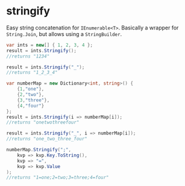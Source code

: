 stringify
=========

Easy string concatenation for ``IEnumerable<T>``. Basically a wrapper for ``String.Join``, but allows using a ``StringBuilder``.
```csharp
var ints = new[] { 1, 2, 3, 4 };
result = ints.Stringify();
//returns "1234"

result = ints.Stringify("_");
//returns "1_2_3_4"

var numberMap = new Dictionary<int, string>() {
    {1,"one"},
    {2,"two"},
    {3,"three"},
    {4,"four"}
};
result = ints.Stringify(i => numberMap[i]);
//returns "onetwothreefour"

result = ints.Stringify("_", i => numberMap[i]);
//returns "one_two_three_four"

numberMap.Stringify(";",
    kvp => kvp.Key.ToString(),
    kvp => "=",
    kvp => kvp.Value
);
//returns "1=one;2=two;3=three;4=four"
```
